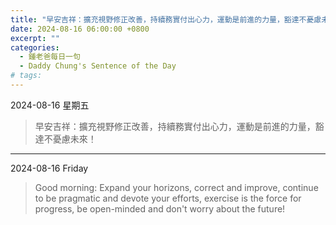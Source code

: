 ```yaml
---
title: "早安吉祥：擴充視野修正改善，持續務實付出心力，運動是前進的力量，豁達不憂慮未來！ <br> Good morning: Expand your horizons, correct and improve, continue to be pragmatic and devote your efforts, exercise is the force for progress, be open-minded and don't worry about the future!"
date: 2024-08-16 06:00:00 +0800
excerpt: ""
categories:
  - 鍾老爸每日一句
  - Daddy Chung's Sentence of the Day
# tags:
---
```


2024-08-16 星期五

> 早安吉祥：擴充視野修正改善，持續務實付出心力，運動是前進的力量，豁達不憂慮未來！

---

2024-08-16 Friday

> Good morning: Expand your horizons, correct and improve, continue to be pragmatic and devote your efforts, exercise is the force for progress, be open-minded and don't worry about the future!
